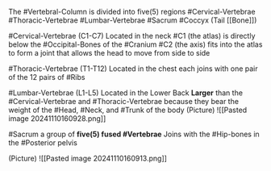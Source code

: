 The #Vertebral-Column is divided into five(5) regions
	#Cervical-Vertebrae
	#Thoracic-Vertebrae
	#Lumbar-Vertebrae
	#Sacrum
	#Coccyx (Tail [[Bone]])

#Cervical-Vertebrae (C1-C7)
	Located in the neck
	#C1 (the atlas) is directly below the #Occipital-Bones of the #Cranium 
	#C2 (the axis) fits into the atlas to form a joint that allows the head to move from side to side

#Thoracic-Vertebrae (T1-T12)
	Located in the chest
	each joins with one pair of the 12 pairs of #Ribs 

#Lumbar-Vertebrae (L1-L5)
	Located in the Lower Back
	**Larger** than the #Cervical-Vertebrae and #Thoracic-Vertebrae because they bear the weight of the #Head, #Neck, and #Trunk of the body
	(Picture)
		![[Pasted image 20241110160928.png]]

#Sacrum 
	a group of **five(5) fused #Vertebrae**
	Joins with the #Hip-bones in the #Posterior pelvis

(Picture)
	![[Pasted image 20241110160913.png]]
